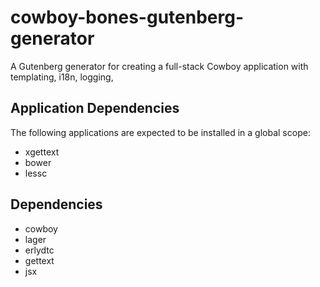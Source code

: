 cowboy-bones-gutenberg-generator
================================

A Gutenberg generator for creating a full-stack Cowboy application with templating,
i18n, logging,

Application Dependencies
------------------------
The following applications are expected to be installed in a global scope:

- xgettext
- bower
- lessc

Dependencies
------------
- cowboy
- lager
- erlydtc
- gettext
- jsx
